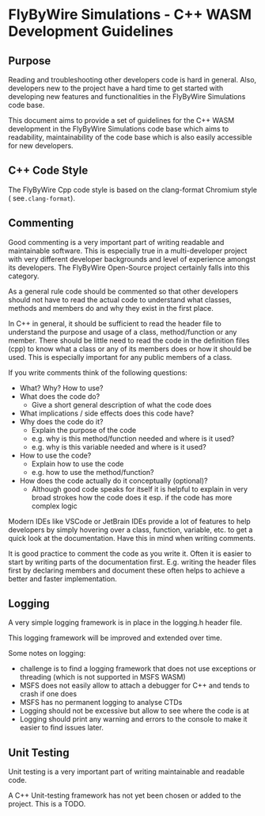 # FlyByWire Simulations - C++ WASM Development Guidelines

## Purpose
Reading and troubleshooting other developers code is hard in general. Also,  
developers new to the project have a hard time to get started with developing 
new features and functionalities in the FlyByWire Simulations code base. 

This document aims to provide a set of guidelines for the C++ WASM development in 
the FlyByWire Simulations code base which aims to readability, maintainability of
the code base which is also easily accessible for new developers.

## C++ Code Style
The FlyByWire Cpp code style is based on the clang-format Chromium style 
( see`.clang-format`). 

## Commenting
Good commenting is a very important part of writing readable and maintainable
software. This is especially true in a multi-developer project with very different 
developer backgrounds and level of experience amongst its developers. 
The FlyByWire Open-Source project certainly falls into this category. 
           
As a general rule code should be commented so that other developers should not 
have to read the actual code to understand what classes, methods and members do 
and why they exist in the first place. 

In C++ in general, it should be sufficient to read the header file to understand 
the purpose and usage of a class, method/function or any member. There should be
little need to read the code in the definition files (cpp) to know what a class 
or any of its members does or how it should be used. 
This is especially important for any public members of a class.
                                            
If you write comments think of the following questions:

- What? Why? How to use? 
- What does the code do?
  - Give a short general description of what the code does
- What implications / side effects does this code have?
- Why does the code do it?
  - Explain the purpose of the code 
  - e.g. why is this method/function needed and where is it used?
  - e.g. why is this variable needed and where is it used?
- How to use the code?
  - Explain how to use the code
  - e.g. how to use the method/function?
- How does the code actually do it conceptually (optional)?
  - Although good code speaks for itself it is helpful to explain in very
    broad strokes how the code does it esp. if the code has more complex logic

Modern IDEs like VSCode or JetBrain IDEs provide a lot of features to help 
developers by simply hovering over a class, function, variable, etc. to get a 
quick look at the documentation. Have this in mind when writing comments.

It is good practice to comment the code as you write it. Often it is easier to
start by writing parts of the documentation first. E.g. writing the header files 
first by declaring members and document these often helps to achieve a better 
and faster implementation.  

## Logging

A very simple logging framework is in place in the logging.h header file. 

This logging framework will be improved and extended over time. 
                     
Some notes on logging:
- challenge is to find a logging framework that does not use exceptions or 
  threading (which is not supported in MSFS WASM)
- MSFS does not easily allow to attach a debugger for C++ and tends to crash if one does
- MSFS has no permanent logging to analyse CTDs
- Logging should not be excessive but allow to see where the code is at
- Logging should print any warning and errors to the console to make it easier 
  to find issues later.  

## Unit Testing
Unit testing is a very important part of writing maintainable and readable code.

A C++ Unit-testing framework has not yet been chosen or added to the project.
This is a TODO.
